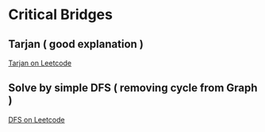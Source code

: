 # Critical Bridges

## Tarjan ( good explanation )

[ Tarjan on Leetcode](https://leetcode.com/problems/critical-connections-in-a-network/discuss/634999/C%2B%2B-solution-finding-bridges)

## Solve by simple DFS ( removing cycle from Graph )

[ DFS on Leetcode ](https://leetcode.com/problems/critical-connections-in-a-network/discuss/382638/DFS-detailed-explanation-O(orEor)-solution)